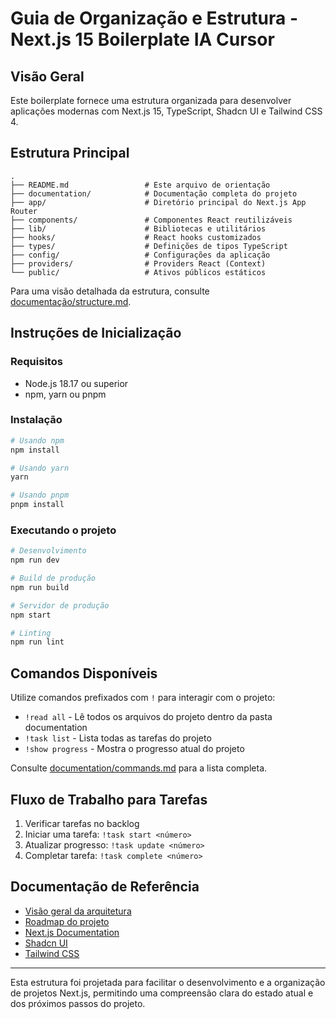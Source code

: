 # Guia de Organização e Estrutura - Next.js 15 Boilerplate IA Cursor

## Visão Geral

Este boilerplate fornece uma estrutura organizada para desenvolver aplicações modernas com Next.js 15, TypeScript, Shadcn UI e Tailwind CSS 4.

## Estrutura Principal

```
.
├── README.md                 # Este arquivo de orientação
├── documentation/            # Documentação completa do projeto
├── app/                      # Diretório principal do Next.js App Router
├── components/               # Componentes React reutilizáveis
├── lib/                      # Bibliotecas e utilitários
├── hooks/                    # React hooks customizados
├── types/                    # Definições de tipos TypeScript
├── config/                   # Configurações da aplicação
├── providers/                # Providers React (Context)
└── public/                   # Ativos públicos estáticos
```

Para uma visão detalhada da estrutura, consulte [documentação/structure.md](documentation/structure.md).

## Instruções de Inicialização

### Requisitos
- Node.js 18.17 ou superior
- npm, yarn ou pnpm

### Instalação
```bash
# Usando npm
npm install

# Usando yarn
yarn

# Usando pnpm
pnpm install
```

### Executando o projeto
```bash
# Desenvolvimento
npm run dev

# Build de produção
npm run build

# Servidor de produção
npm start

# Linting
npm run lint
```

## Comandos Disponíveis

Utilize comandos prefixados com `!` para interagir com o projeto:

- `!read all` - Lê todos os arquivos do projeto dentro da pasta documentation
- `!task list` - Lista todas as tarefas do projeto
- `!show progress` - Mostra o progresso atual do projeto

Consulte [documentation/commands.md](documentation/commands.md) para a lista completa.

## Fluxo de Trabalho para Tarefas

1. Verificar tarefas no backlog
2. Iniciar uma tarefa: `!task start <número>`
3. Atualizar progresso: `!task update <número>`
4. Completar tarefa: `!task complete <número>`

## Documentação de Referência

- [Visão geral da arquitetura](documentation/project/architecture/overview.md)
- [Roadmap do projeto](documentation/project/planning/roadmap.md)
- [Next.js Documentation](https://nextjs.org/docs)
- [Shadcn UI](https://ui.shadcn.com)
- [Tailwind CSS](https://tailwindcss.com/docs)

---

Esta estrutura foi projetada para facilitar o desenvolvimento e a organização de projetos Next.js, permitindo uma compreensão clara do estado atual e dos próximos passos do projeto.
